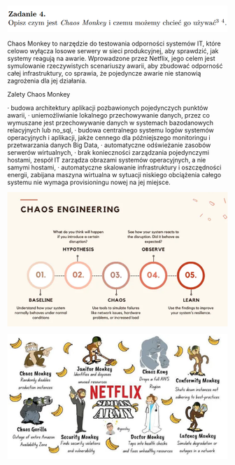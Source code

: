 ![alt text](image-3.png)

Chaos Monkey to narzędzie do testowania odporności systemów IT, które celowo wyłącza losowe serwery w sieci produkcyjnej, aby sprawdzić, jak systemy reagują na awarie. Wprowadzone przez Netflix, jego celem jest symulowanie rzeczywistych scenariuszy awarii, aby zbudować odporność całej infrastruktury, co sprawia, że pojedyncze awarie nie stanowią zagrożenia dla jej działania. 

Zalety Chaos Monkey

· budowa architektury aplikacji pozbawionych pojedynczych punktów awarii,
· uniemożliwianie lokalnego przechowywanie danych, przez co wymuszane jest przechowywanie danych w systemach bazodanowych relacyjnych lub no_sql,
· budowa centralnego systemu logów systemów operacyjnych i aplikacji, jakże cennego dla późniejszego monitoringu i przetwarzania danych Big Data,
· automatyczne odświeżanie zasobów serwerów wirtualnych,
· brak konieczności zarządzania pojedynczymi hostami, zespół IT zarządza obrazami systemów operacyjnych, a nie samymi hostami,
· automatyczne skalowanie infrastruktury i oszczędności energii, zabijana maszyna wirtualna w sytuacji niskiego obciążenia całego systemu nie wymaga provisioningu nowej na jej miejsce.

![alt text](image.png)

![alt text](image-1.png)
